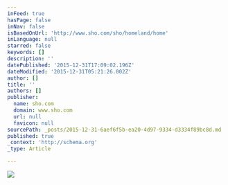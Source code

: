 ```yaml
---
inFeed: true
hasPage: false
inNav: false
isBasedOnUrl: 'http://www.sho.com/sho/homeland/home'
inLanguage: null
starred: false
keywords: []
description: ''
datePublished: '2015-12-31T17:09:02.196Z'
dateModified: '2015-12-31T05:21:26.002Z'
author: []
title: ''
authors: []
publisher:
  name: sho.com
  domain: www.sho.com
  url: null
  favicon: null
sourcePath: _posts/2015-12-31-6aef6f5b-ea20-4d97-9334-d3334f89bc8d.md
published: true
_context: 'http://schema.org'
_type: Article

---
```

![](http://www.sho.com/site/image-bin/images/804_5_0/804_5_0_prm-S5PRArt_1024x640.jpg)